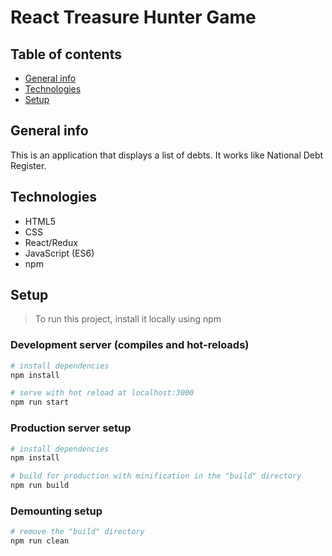 # React Treasure Hunter Game

## Table of contents

- [General info](#general-info)
- [Technologies](#technologies)
- [Setup](#setup)

## General info

This is an application that displays a list of debts. It works like National Debt Register.

## Technologies

- HTML5
- CSS
- React/Redux
- JavaScript (ES6)
- npm

## Setup

> To run this project, install it locally using npm

### Development server (compiles and hot-reloads)

```bash
# install dependencies
npm install

# serve with hot reload at localhost:3000
npm run start
```

### Production server setup

```bash
# install dependencies
npm install

# build for production with minification in the "build" directory
npm run build
```

### Demounting setup

```bash
# remove the "build" directory
npm run clean
```
